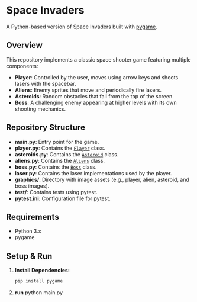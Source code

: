 # Space Invaders

A Python-based version of Space Invaders built with [pygame](https://www.pygame.org/).

## Overview

This repository implements a classic space shooter game featuring multiple components:
- **Player**: Controlled by the user, moves using arrow keys and shoots lasers with the spacebar.
- **Aliens**: Enemy sprites that move and periodically fire lasers.
- **Asteroids**: Random obstacles that fall from the top of the screen.
- **Boss**: A challenging enemy appearing at higher levels with its own shooting mechanics.

## Repository Structure

- **main.py**: Entry point for the game.
- **player.py**: Contains the [`Player`](c:\Users\kikiq\space_invaders\player.py) class.
- **asteroids.py**: Contains the [`Asteroid`](c:\Users\kikiq\space_invaders\asteroids.py) class.
- **aliens.py**: Contains the [`Aliens`](c:\Users\kikiq\space_invaders\aliens.py) class.
- **boss.py**: Contains the [`Boss`](c:\Users\kikiq\space_invaders\boss.py) class.
- **laser.py**: Contains the laser implementations used by the player.
- **graphics/**: Directory with image assets (e.g., player, alien, asteroid, and boss images).
- **test/**: Contains tests using pytest.
- **pytest.ini**: Configuration file for pytest.

## Requirements

- Python 3.x
- pygame

## Setup & Run

1. **Install Dependencies:**
   ```sh
   pip install pygame

2. **run**
   python main.py
